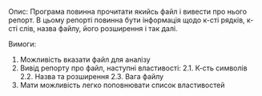 Опис:
    Програма повинна прочитати якийсь файл і вивести про нього репорт.
    В цьому репорті повинна бути інформація щодо к-сті рядків, к-сті слів,
    назва файлу, його розширення і так далі.

Вимоги:
1. Можливість вказати файл для аналізу
2. Вивід репорту про файл, наступні властивості:
2.1. К-сть символів
2.2. Назва та розширення
2.3. Вага файлу
3. Мати можливість легко поповнювати список властивостей
